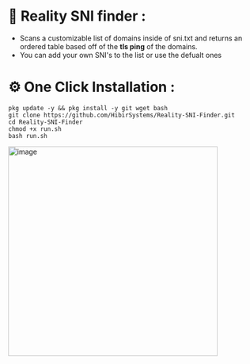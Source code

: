 # 🌟 Reality SNI finder :
- Scans a customizable list of domains inside of sni.txt and returns an ordered table based off of the **tls ping** of the domains.
- You can add your own SNI's to the list or use the defualt ones

# ⚙️ One Click Installation :

```shell
pkg update -y && pkg install -y git wget bash
git clone https://github.com/HibirSystems/Reality-SNI-Finder.git
cd Reality-SNI-Finder
chmod +x run.sh
bash run.sh

```

<img width="423" alt="image" src="https://github.com/meower1/Reality-SNI-finder/assets/109747197/56d3720d-f5ed-49d5-b985-d001f1d9f85b">

